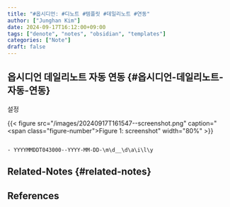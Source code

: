 ```yaml
---
title: "#옵시디언: #디노트 #템플릿 #데일리노트 #연동"
author: ["Junghan Kim"]
date: 2024-09-17T16:12:00+09:00
tags: ["denote", "notes", "obsidian", "templates"]
categories: ["Note"]
draft: false
---
```


<!--more-->


## 옵시디언 데일리노트 자동 연동 {#옵시디언-데일리노트-자동-연동}

설정

<a id="figure--fig:screenshot"></a>

{{< figure src="/images/20240917T161547--screenshot.png" caption="<span class=\"figure-number\">Figure 1: </span>screenshot" width="80%" >}}

```text

- YYYYMMDDT043000--YYYY-MM-DD-\m\d__\d\a\i\l\y

```


## Related-Notes {#related-notes}

## References

<style>.csl-entry{text-indent: -1.5em; margin-left: 1.5em;}</style><div class="csl-bib-body">
</div>
